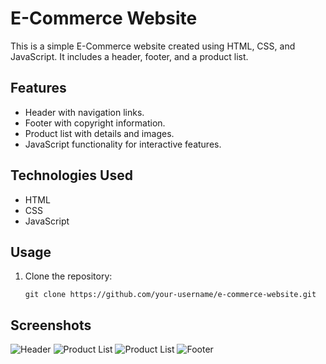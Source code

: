 # E-Commerce Website

This is a simple E-Commerce website created using HTML, CSS, and JavaScript. It includes a header, footer, and a product list.

## Features

- Header with navigation links.
- Footer with copyright information.
- Product list with details and images.
- JavaScript functionality for interactive features.

## Technologies Used

- HTML
- CSS
- JavaScript

## Usage

1. Clone the repository:

   ```shell
   git clone https://github.com/your-username/e-commerce-website.git

## Screenshots
![Header](./Preview/Header.png)
![Product List](./Preview/ProductList1.png)
![Product List](./Preview/ProductList2)
![Footer](./Preview/Footer.png)

